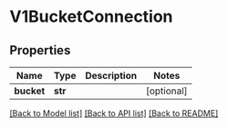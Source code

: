 # V1BucketConnection


## Properties
Name | Type | Description | Notes
------------ | ------------- | ------------- | -------------
**bucket** | **str** |  | [optional] 

[[Back to Model list]](../README.md#documentation-for-models) [[Back to API list]](../README.md#documentation-for-api-endpoints) [[Back to README]](../README.md)


